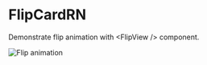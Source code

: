 # FlipCardRN
Demonstrate flip animation with &lt;FlipView /> component.

![Flip animation](/flip.gif)
